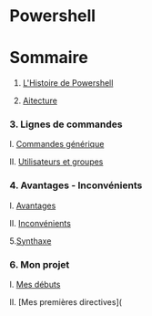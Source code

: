 # Powershell
# Sommaire 
1. [L'Histoire de Powershell](https://github.com/EnzoooPNT/Powershell/blob/main/histoire.md)

2. [Aitecture](http://)

### 3. Lignes de commandes 
I. [Commandes générique](https://github.com/EnzoooPNT/Powershell/blob/main/commandes.md)

II. [Utilisateurs et groupes ](https://github.com/EnzoooPNT/Powershell/blob/main/Utilisateurs%26groupes.md)

### 4. Avantages - Inconvénients
I. [Avantages](https://github.com/EnzoooPNT/Powershell/blob/main/Avantage.md)

II. [Inconvénients](https://github.com/EnzoooPNT/Powershell/blob/main/Inconv%C3%A9nients.md)

5.[Synthaxe](https://github.com/EnzoooPNT/Powershell/blob/main/Synthaxe.md)

### 6. Mon projet
I. [Mes débuts](https://github.com/EnzoooPNT/Powershell/blob/main/mesd%C3%A9buts.md)

II. [Mes premières directives](

